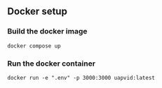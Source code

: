 ## Docker setup

### Build the docker image

`docker compose up`

### Run the docker container

`docker run -e ".env" -p 3000:3000 uapvid:latest`
